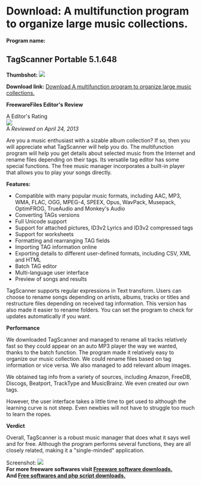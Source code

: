 # Download: A multifunction program to organize large music collections.

**Program name:**

## TagScanner Portable 5.1.648

  
**Thumbshot:** ![](http://www.freewarefiles.com/screenshot/tagscan5_md.jpg)   
  
**Download link:** [Download A multifunction program to organize large music collections.](http://freesoftwares.boysofts.com/TagScanner-Portable_program_53972.html)  
  


**FreewareFiles Editor's Review**  
  


A Editor's Rating  
![](http://www.freewarefiles.com/images/rating/5.gif)  
A _Reviewed on April 24, 2013_  
  
Are you a music enthusiast with a sizable album collection? If so, then you will appreciate what TagScanner will help you do. The multifunction program will help you get details about selected music from the Internet and rename files depending on their tags. Its versatile tag editor has some special functions. The free music manager incorporates a built-in player that allows you to play your songs directly. 

**Features:**

  * Compatible with many popular music formats, including AAC, MP3, WMA, FLAC, OGG, MPEG-4, SPEEX, Opus, WavPack, Musepack, OptimFROG, TrueAudio and Monkey's Audio 
  * Converting TAGs versions 
  * Full Unicode support 
  * Support for attached pictures, ID3v2 Lyrics and ID3v2 compressed tags 
  * Support for worksheets 
  * Formatting and rearranging TAG fields 
  * Importing TAG information online 
  * Exporting details to different user-defined formats, including CSV, XML and HTML 
  * Batch TAG editor 
  * Multi-language user interface 
  * Preview of songs and results 

TagScanner supports regular expressions in Text transform. Users can choose to rename songs depending on artists, albums, tracks or titles and restructure files depending on received tag information. This version has also made it easier to rename folders. You can set the program to check for updates automatically if you want.

**Performance**

We downloaded TagScanner and managed to rename all tracks relatively fast so they could appear on an auto MP3 player the way we wanted, thanks to the batch function. The program made it relatively easy to organize our music collection. We could rename files based on tag information or vice versa. We also managed to add relevant album images.

We obtained tag info from a variety of sources, including Amazon, FreeDB, Discogs, Beatport, TrackType and MusicBrainz. We even created our own tags.

However, the user interface takes a little time to get used to although the learning curve is not steep. Even newbies will not have to struggle too much to learn the ropes.

**Verdict**

Overall, TagScanner is a robust music manager that does what it says well and for free. Although the program performs several functions, they are all closely related, making it a "single-minded" application. 

  
  
Screenshot: ![](http://www.freewarefiles.com/screenshot/tagscan5.jpg)   
**For more freeware softwares visit [Freeware software downloads.](http://freesoftwares.boysofts.com/)**   
**And [Free softwares and php script downloads.](http://www.boysofts.com/)**
